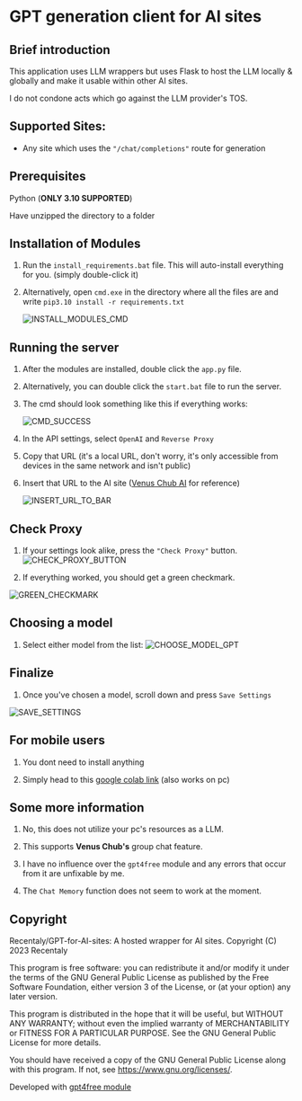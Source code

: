 # GPT generation client for AI sites

## Brief introduction

This application uses LLM wrappers but uses Flask to host the LLM locally & globally and make it usable within other AI sites.

I do not condone acts which go against the LLM provider's TOS.

## Supported Sites:

- Any site which uses the ``"/chat/completions"`` route for generation

## Prerequisites

Python (**ONLY 3.10 SUPPORTED**)

Have unzipped the directory to a folder

## Installation of Modules

1. Run the ``install_requirements.bat`` file. This will auto-install everything for you. (simply double-click it)

2. Alternatively, open ``cmd.exe`` in the directory where all the files are and write ``pip3.10 install -r requirements.txt``
   
   ![INSTALL_MODULES_CMD](https://i.imgur.com/HiIIOQN.jpg)

## Running the server

1. After the modules are installed, double click the ```app.py``` file.

2. Alternatively, you can double click the ``start.bat`` file to run the server.
3. The cmd should look something like this if everything works:
   
   ![CMD_SUCCESS](https://i.imgur.com/kqCpct9.jpg)
4. In the API settings, select ``OpenAI`` and ``Reverse Proxy``
5. Copy that URL (it's a local URL, don't worry, it's only accessible from devices in the same network and isn't public)
6. Insert that URL to the AI site ([Venus Chub AI](https://venus.chub.ai) for reference)

   ![INSERT_URL_TO_BAR](https://i.imgur.com/o1qjELe.png)

## Check Proxy

1. If your settings look alike, press the ``"Check Proxy"`` button. ![CHECK_PROXY_BUTTON](https://i.imgur.com/7L2KqfN.jpg)

2. If everything worked, you should get a green checkmark.

 ![GREEN_CHECKMARK](https://i.imgur.com/RPlhFQZ.png)

## Choosing a model

1. Select either model from the list: ![CHOOSE_MODEL_GPT](https://i.imgur.com/ePKD0lR.png)

## Finalize

1. Once you've chosen a model, scroll down and press ``Save Settings``

 ![SAVE_SETTINGS](https://i.imgur.com/GKxpx5y.jpg)

## For mobile users

1. You dont need to install anything
   
2. Simply head to this [google colab link](https://colab.research.google.com/drive/1WIHWe2w_i-Lg2efd7jLIWEN_319017rJ?usp=sharing) (also works on pc)

## Some more information

1. No, this does not utilize your pc's resources as a LLM.

2. This supports **Venus Chub's** group chat feature.

3. I have no influence over the ``gpt4free`` module and any errors that occur from it are unfixable by me.

4. The ``Chat Memory`` function does not seem to work at the moment.

   
## Copyright

Recentaly/GPT-for-AI-sites: A hosted wrapper for AI sites.
Copyright (C) 2023 Recentaly

This program is free software: you can redistribute it and/or modify
it under the terms of the GNU General Public License as published by
the Free Software Foundation, either version 3 of the License, or
(at your option) any later version.

This program is distributed in the hope that it will be useful,
but WITHOUT ANY WARRANTY; without even the implied warranty of
MERCHANTABILITY or FITNESS FOR A PARTICULAR PURPOSE.  See the
GNU General Public License for more details.

You should have received a copy of the GNU General Public License
along with this program.  If not, see <https://www.gnu.org/licenses/>.

Developed with [gpt4free module](https://github.com/xtekky/gpt4free)


